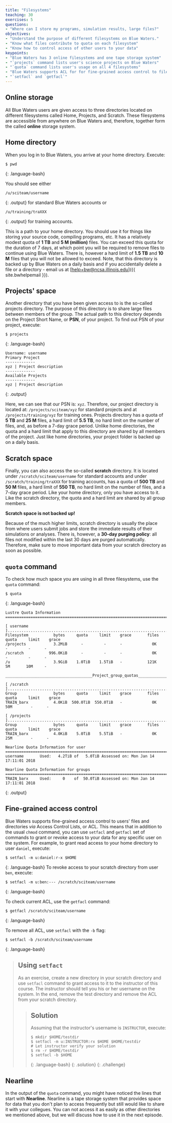 ```yaml
---
title: "Filesystems"
teaching: 30
exercises: 5
questions:
- "Where can I store my programs, simulation results, large files?"
objectives:
- "Understand the purpose of different filesystems on Blue Waters."
- "Know what files contribute to quota on each filesystem"
- "Know how to control access of other users to your data"
keypoints:
- "Blue Waters has 3 online filesystems and one tape storage system"
- "`projects` command lists user's science projects on Blue Waters"
- "`quota` command lists user's usage on all 4 filesystems"
- "Blue Waters supports ACL for for fine-grained access control to files"
- "`setfacl` and `getfacl`"
---
```


## Online storage

All Blue Waters users are given access to three directories located on different filesystems called
Home, Projects, and Scratch. These filesystems are accessible from anywhere on Blue Waters and,
therefore, together form the called **online** storage system.

## Home directory

When you log in to Blue Waters, you arrive at your home directory.
Execute:
~~~
$ pwd
~~~
{: .language-bash}

You should see either
~~~
/u/sciteam/username
~~~
{: .output}
for standard Blue Waters accounts or
~~~
/u/training/traXXX
~~~
{: .output}
for training accounts.

This is a path to your home directory.
You should use it for things like storing your source code, compiling programs, etc.
It has a relatively modest quota of **1 TB** and **5 M (million)** files.
You can exceed this quota for the duration of 7 days, at which point you will be required to
remove files to continue using Blue Waters.
There is, however a hard limit of **1.5 TB** and **10 M** files that you will not be allowed
to exceed.
Note, that this directory is backed up by Blue Waters on a daily basis and if you accidentally
delete a file or a directory - email us at [help+bw@ncsa.illinois.edu]({{ site.bwhelpemail }}).

## Projects' space

Another directory that you have been given access to is the so-called projects directory.
The purpose of this directory is to share large files between members of the group.
The actual path to this directory depends on the Project Short Name, or **PSN**, of your project.
To find out PSN of your project, execute:

~~~
$ projects
~~~
{: .language-bash}
~~~
Username: username
Primary Project
-------------
xyz | Project description
-------------
Available Projects
-------------
xyz | Project description
~~~
{: .output}

Here, we can see that our PSN is: `xyz`. Therefore, our project directory is located at:
`/projects/sciteam/xyz` for standard projects and at `/projects/training/xyz` for training ones.
Projects directory has a quota of **5 TB** and **25 M** files,
a hard limit of **5.5 TB**, no hard limit on the number of files, and, as before
a 7-day grace period.
Unlike home directories, the quota and a hard limit that apply to this directory
are shared by all members of the project.
Just like home directories, your project folder is backed up on a daily basis.

## Scratch  space

Finally, you can also access the so-called **scratch** directory.
It is located under `/scratch/sciteam/username` for standard accounts and under
`/scratch/training/traXXX` for training accounts, has a quota of **500 TB** and **50 M** files,
a hard limit of **550 TB**, no hard limit on the number of files, and a 7-day grace period.
Like your home directory, only you have access to it.
Like the scratch directory, the quota and a hard limit are shared by all group members.

**Scratch space is not backed up!**

Because of the much higher limits, scratch directory is usually the place from where
users submit jobs and store the immediate results of their simulations or analyses.
There is, however, a **30-day purging policy**: all files not modified within the last 30 days
are purged automatically. Therefore, make sure to move important data from your scratch directory
as soon as possible.


## `quota` command

To check how much space you are using in all three filesystems, use the `quota` command:

~~~
$ quota
~~~
{: .language-bash}

~~~
Lustre Quota Information
================================================================================================

[ username ].....................................................................................
Filesystem           bytes     quota     limit    grace       files     quota     limit    grace
/projects            3.2MiB      -         -      -             0K        -         -      -
/scratch           996.0KiB      -         -      -             0K        -         -      -
/u                   3.9GiB    1.0TiB    1.5TiB   -           121K        5M       10M     -

______________________________________Project_group_quotas______________________________________

[ /scratch ]....................................................................................
Group                bytes     quota     limit    grace       files     quota     limit    grace
TRAIN_barx           4.0KiB  500.0TiB  550.0TiB   -             0K       50M        -      -

[ /projects ]...................................................................................
Group                bytes     quota     limit    grace       files     quota     limit    grace
TRAIN_barx           4.0KiB    5.0TiB    5.5TiB   -             0K       25M        -      -

Nearline Quota Information for user
================================================================================================
username       Used:   4.2TiB of   5.0TiB Assessed on: Mon Jan 14 17:11:01 2018

Nearline Quota Information for groups
================================================================================================
TRAIN_barx     Used:     0    of  50.0TiB Assessed on: Mon Jan 14 17:11:01 2018
~~~
{: .output}

## Fine-grained access control

Blue Waters supports fine-grained access control to users' files and directories _via_
Access Control Lists, or ACL.
This means that in addition to the usual `chmod` command, you can use `setfacl` and `getfacl`
set of commands to grant or revoke access to your data for any specific user on the system.
For example, to grant read access to your home directory to user `daniel`, execute:
~~~
$ setfacl -m u:daniel:r-x $HOME
~~~
{: .language-bash}
To revoke access to your scratch directory from user `ben`, execute:
~~~
$ setfacl -m u:ben:--- /scratch/sciteam/username
~~~
{: .language-bash}

To check current ACL, use the `getfacl` command:

~~~
$ getfacl /scratch/sciteam/username
~~~
{: .language-bash}

To remove all ACL, use `setfacl` with the `-b` flag:

~~~
$ setfacl -b /scratch/sciteam/username
~~~
{: .language-bash}

> ## Using `setfact`
>
> As an exercise, create a new directory in your scratch directory and use `setfacl` command to
> grant access to it to the instructor of this course. The instructor should tell you his or her
> username on the system. In the end, remove the test directory and remove the ACL from your
> scratch directory.
>
> > ## Solution
> > Assuming that the instructor's username is `INSTRUCTOR`, execute:
> > ~~~
> > $ mkdir $HOME/testdir
> > $ setfacl -m u:INSTRUCTOR:rx $HOME $HOME/testdir
> > # Let instructor verify your solution
> > $ rm -r $HOME/testdir
> > $ setfacl -b $HOME
> > ~~~
> > {: .language-bash}
> {: .solution}
{: .challenge}

## Nearline

In the output of the `quota` command, you might have noticed the lines that start with **Nearline**.
Nearline is a tape storage system that provides space for data that you don't plan to access
frequently but still would like to share it with your collegues.
You can not access it as easily as other directories we mentioned above, but we will discuss
how to use it in the next episode.

